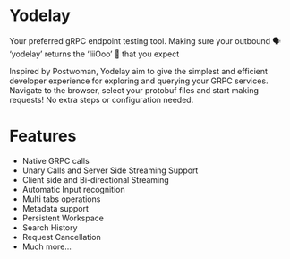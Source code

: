 # Yodelay

Your preferred gRPC endpoint testing tool.
Making sure your outbound 🗣️ ‘yodelay’ returns the ‘IiiOoo’ 📣 that you expect

Inspired by Postwoman, Yodelay aim to give the simplest and efficient developer experience for exploring and querying your GRPC services. Navigate to the browser, select your protobuf files and start making requests! No extra steps or configuration needed.

# Features
* Native GRPC calls
* Unary Calls and Server Side Streaming Support
* Client side and Bi-directional Streaming
* Automatic Input recognition
* Multi tabs operations
* Metadata support
* Persistent Workspace
* Search History
* Request Cancellation
* Much more...
